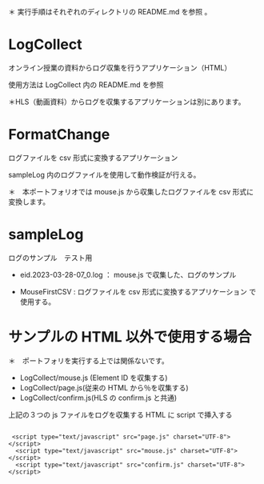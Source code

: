 ＊ 実行手順はそれぞれのディレクトリの README.md を参照
。

# LogCollect

オンライン授業の資料からログ収集を行うアプリケーション（HTML）

使用方法は LogCollect 内の README.md を参照

＊HLS（動画資料）からログを収集するアプリケーションは別にあります。

# FormatChange

ログファイルを csv 形式に変換するアプリケーション

sampleLog 内のログファイルを使用して動作検証が行える。

＊　本ポートフォリオでは mouse.js から収集したログファイルを csv 形式に変換します。

# sampleLog

ログのサンプル　テスト用

- eid.2023-03-28-07_0.log ： mouse.js で収集した、ログのサンプル

- MouseFirstCSV : ログファイルを csv 形式に変換するアプリケーション で使用する。

# サンプルの HTML 以外で使用する場合

＊　ポートフォリを実行する上では関係ないです。

- LogCollect/mouse.js (Element ID を収集する)
- LogCollect/page.js(従来の HTML から％を収集する)
- LogCollect/confirm.js(HLS の confirm.js と共通)

上記の３つの js ファイルをログを収集する HTML に script で挿入する

```

 <script type="text/javascript" src="page.js" charset="UTF-8"></script>
  <script type="text/javascript" src="mouse.js" charset="UTF-8"></script>
  <script type="text/javascript" src="confirm.js" charset="UTF-8"></script>

```
